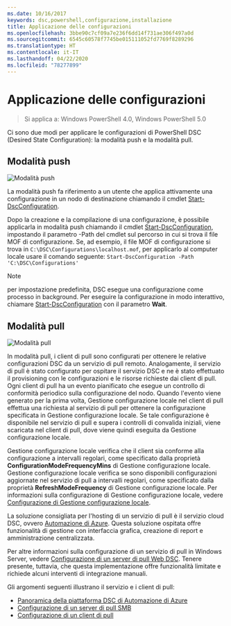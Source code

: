 ```yaml
---
ms.date: 10/16/2017
keywords: dsc,powershell,configurazione,installazione
title: Applicazione delle configurazioni
ms.openlocfilehash: 3bbe90c7cf09a7e236f6dd14f731ae306f497a0d
ms.sourcegitcommit: 6545c60578f7745be015111052fd7769f8289296
ms.translationtype: HT
ms.contentlocale: it-IT
ms.lasthandoff: 04/22/2020
ms.locfileid: "78277899"
---
```

# <a name="enacting-configurations"></a>Applicazione delle configurazioni

> Si applica a: Windows PowerShell 4.0, Windows PowerShell 5.0

Ci sono due modi per applicare le configurazioni di PowerShell DSC (Desired State Configuration): la modalità push e la modalità pull.

## <a name="push-mode"></a>Modalità push

![Modalità push](media/enactingConfigurations/pushModel.png "Come funziona la modalità push")

La modalità push fa riferimento a un utente che applica attivamente una configurazione in un nodo di destinazione chiamando il cmdlet [Start-DscConfiguration](/powershell/module/psdesiredstateconfiguration/start-dscconfiguration).

Dopo la creazione e la compilazione di una configurazione, è possibile applicarla in modalità push chiamando il cmdlet [Start-DscConfiguration](/powershell/module/psdesiredstateconfiguration/start-dscconfiguration), impostando il parametro -Path del cmdlet sul percorso in cui si trova il file MOF di configurazione. Se, ad esempio, il file MOF di configurazione si trova in `C:\DSC\Configurations\localhost.mof`, per applicarlo al computer locale usare il comando seguente: `Start-DscConfiguration -Path 'C:\DSC\Configurations'`

> [!NOTE]
> per impostazione predefinita, DSC esegue una configurazione come processo in background. Per eseguire la configurazione in modo interattivo, chiamare [Start-DscConfiguration](/powershell/module/psdesiredstateconfiguration/start-dscconfiguration) con il parametro **Wait**.

## <a name="pull-mode"></a>Modalità pull

![Modalità pull](media/enactingConfigurations/pullModel.png "Come funziona la modalità pull")

In modalità pull, i client di pull sono configurati per ottenere le relative configurazioni DSC da un servizio di pull remoto. Analogamente, il servizio di pull è stato configurato per ospitare il servizio DSC e ne è stato effettuato il provisioning con le configurazioni e le risorse richieste dai client di pull. Ogni client di pull ha un evento pianificato che esegue un controllo di conformità periodico sulla configurazione del nodo. Quando l'evento viene generato per la prima volta, Gestione configurazione locale nel client di pull effettua una richiesta al servizio di pull per ottenere la configurazione specificata in Gestione configurazione locale. Se tale configurazione è disponibile nel servizio di pull e supera i controlli di convalida iniziali, viene scaricata nel client di pull, dove viene quindi eseguita da Gestione configurazione locale.

Gestione configurazione locale verifica che il client sia conforme alla configurazione a intervalli regolari, come specificato dalla proprietà **ConfigurationModeFrequencyMins** di Gestione configurazione locale. Gestione configurazione locale verifica se sono disponibili configurazioni aggiornate nel servizio di pull a intervalli regolari, come specificato dalla proprietà **RefreshModeFrequency** di Gestione configurazione locale. Per informazioni sulla configurazione di Gestione configurazione locale, vedere [Configurazione di Gestione configurazione locale](../managing-nodes/metaConfig.md).

La soluzione consigliata per l'hosting di un servizio di pull è il servizio cloud DSC, ovvero [Automazione di Azure](https://azure.microsoft.com/services/automation/). Questa soluzione ospitata offre funzionalità di gestione con interfaccia grafica, creazione di report e amministrazione centralizzata.

Per altre informazioni sulla configurazione di un servizio di pull in Windows Server, vedere [Configurazione di un server di pull Web DSC](pullServer.md). Tenere presente, tuttavia, che questa implementazione offre funzionalità limitate e richiede alcuni interventi di integrazione manuali.

Gli argomenti seguenti illustrano il servizio e i client di pull:

- [Panoramica della piattaforma DSC di Automazione di Azure](https://docs.microsoft.com/azure/automation/automation-dsc-overview)
- [Configurazione di un server di pull SMB](pullServerSMB.md)
- [Configurazione di un client di pull](pullClientConfigID.md)
